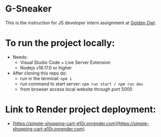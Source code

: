 # G-Sneaker

This is the instruction for JS developer intern assignment at [Golden Owl](https://goldenowl.asia). 

# To run the project locally:
- Needs:
  - Visual Studio Code + Live Server Extension
  - Nodejs v18.17.0 or higher
- After cloning this repo do:
  - run in the terminal: ```npm i```
  - run command to start server: ```npm run start / npm run dev```
  - from browser access local website through port 5000

# Link to Render project deployment:
- [https://simple-shopping-cart-e10r.onrender.com](https://simple-shopping-cart-e10r.onrender.com)